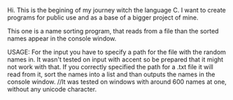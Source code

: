 Hi. This is the begining of my journey witch the language C. I want to create programs for public use and as a base of a bigger project of mine. 

This one is a name sorting program, that reads from a file than the sorted names appear in the console window.

USAGE: For the input you have to specify a path for the file with the random names in. It wasn't tested on input with accent so be prepared that it might not work with that.
If you correctly specified the path for a .txt file it will read from it, sort the names into a list and than outputs the names in the console window.
//It was tested on windows with around 600 names at one, without any unicode character.
